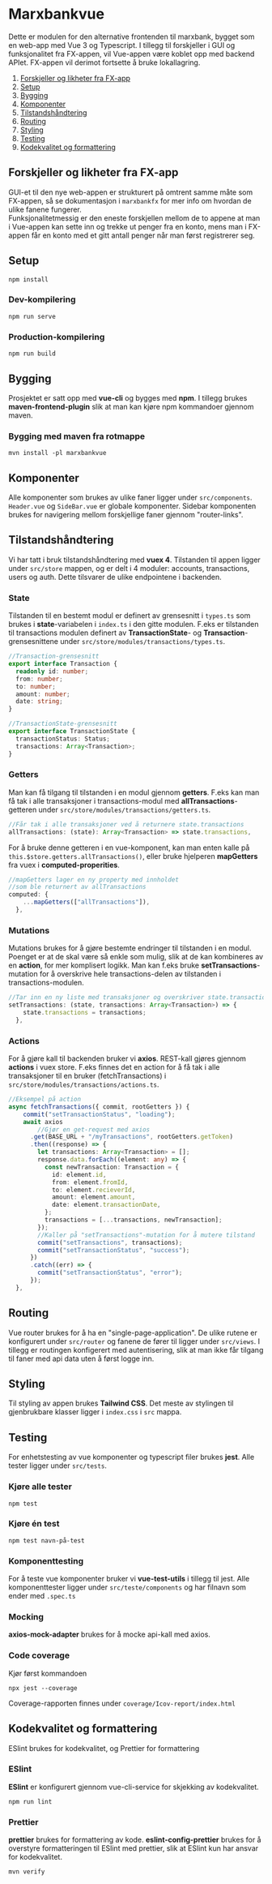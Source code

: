 # Marxbankvue

Dette er modulen for den alternative frontenden til marxbank, bygget som en web-app med Vue 3 og Typescript. I tillegg til forskjeller i GUI og funksjonalitet fra FX-appen, vil Vue-appen være koblet opp med backend APIet. FX-appen vil derimot fortsette å bruke lokallagring. 

1. [Forskjeller og likheter fra FX-app](#forskjeller-og-likheter-fra-fx-app)
2. [Setup](#setup)
3. [Bygging](#bygging)
4. [Komponenter](#komponenter)
5. [Tilstandshåndtering](#tilstandshåndtering)
6. [Routing](#routing)
7. [Styling](#styling)
8. [Testing](#testing)
9. [Kodekvalitet og formattering](#kodekvalitet-og-formattering)

## Forskjeller og likheter fra FX-app

GUI-et til den nye web-appen er strukturert på omtrent samme måte som FX-appen, så se dokumentasjon i `marxbankfx` for mer info om hvordan de ulike fanene fungerer.  
Funksjonalitetmessig er den eneste forskjellen mellom de to appene at man i Vue-appen kan sette inn og trekke ut penger fra en konto, mens man i FX-appen får en konto med et gitt antall penger når man først registrerer seg.

## Setup

```
npm install
```

### Dev-kompilering
```
npm run serve
```

### Production-kompilering
```
npm run build
```

## Bygging

Prosjektet er satt opp med **vue-cli** og bygges med **npm**. I tillegg brukes **maven-frontend-plugin** slik at man kan kjøre npm kommandoer gjennom maven.  

### Bygging med maven fra rotmappe

```
mvn install -pl marxbankvue
```

## Komponenter

Alle komponenter som brukes av ulike faner ligger under `src/components`. `Header.vue` og `SideBar.vue` er globale komponenter. Sidebar komponenten brukes for navigering mellom forskjellige faner gjennom "router-links".

## Tilstandshåndtering

Vi har tatt i bruk tilstandshåndtering med **vuex 4**. Tilstanden til appen ligger under `src/store` mappen, og er delt i 4 moduler: accounts, transactions, users og auth. Dette tilsvarer de ulike endpointene i backenden.

### State

Tilstanden til en bestemt modul er definert av grensesnitt i `types.ts` som brukes i **state**-variabelen i `index.ts` i den gitte modulen. F.eks er tilstanden til transactions modulen definert av **TransactionState**- og **Transaction**-grensesnittene under `src/store/modules/transactions/types.ts`.

```typescript
//Transaction-grensesnitt
export interface Transaction {
  readonly id: number;
  from: number;
  to: number;
  amount: number;
  date: string;
}

//TransactionState-grensesnitt
export interface TransactionState {
  transactionStatus: Status;
  transactions: Array<Transaction>;
}
```

### Getters

Man kan få tilgang til tilstanden i en modul gjennom **getters**. F.eks kan man få tak i alle transaksjoner i transactions-modul med **allTransactions**-getteren under `src/store/modules/transactions/getters.ts`.

```typescript
//Får tak i alle transaksjoner ved å returnere state.transactions
allTransactions: (state): Array<Transaction> => state.transactions,
```

For å bruke denne getteren i en vue-komponent, kan man enten kalle på `this.$store.getters.allTransactions()`, eller bruke hjelperen **mapGetters** fra vuex i **computed-properities**.

```typescript
//mapGetters lager en ny property med innholdet
//som ble returnert av allTransactions
computed: {
    ...mapGetters(["allTransactions"]),
  },
```

### Mutations

Mutations brukes for å gjøre bestemte endringer til tilstanden i en modul. Poenget er at de skal være så enkle som mulig, slik at de kan kombineres av en **action**, for mer komplisert logikk. Man kan f.eks bruke **setTransactions**-mutation for å overskrive hele transactions-delen av tilstanden i transactions-modulen. 

```typescript
//Tar inn en ny liste med transaksjoner og overskriver state.transactions
setTransactions: (state, transactions: Array<Transaction>) => {
    state.transactions = transactions;
  },
```

### Actions

For å gjøre kall til backenden bruker vi **axios**. REST-kall gjøres gjennom **actions** i vuex store. F.eks finnes det en action for å få tak i alle transaksjoner til en bruker (fetchTransactions) i `src/store/modules/transactions/actions.ts`.

```typescript
//Eksempel på action
async fetchTransactions({ commit, rootGetters }) {
    commit("setTransactionStatus", "loading");
    await axios
        //Gjør en get-request med axios
      .get(BASE_URL + "/myTransactions", rootGetters.getToken)
      .then((response) => {
        let transactions: Array<Transaction> = [];
        response.data.forEach((element: any) => {
          const newTransaction: Transaction = {
            id: element.id,
            from: element.fromId,
            to: element.recieverId,
            amount: element.amount,
            date: element.transactionDate,
          };
          transactions = [...transactions, newTransaction];
        });
        //Kaller på "setTransactions"-mutation for å mutere tilstand
        commit("setTransactions", transactions);
        commit("setTransactionStatus", "success");
      })
      .catch((err) => {
        commit("setTransactionStatus", "error");
      });
  },
```

## Routing

Vue router brukes for å ha en "single-page-application". De ulike rutene er konfigurert under `src/router` og fanene de fører til ligger under `src/views`. I tillegg er routingen konfigerert med autentisering, slik at man ikke får tilgang til faner med api data uten å først logge inn.

## Styling

Til styling av appen brukes **Tailwind CSS**. Det meste av stylingen til gjenbrukbare klasser ligger i `index.css` i `src` mappa.

## Testing 

For enhetstesting av vue komponenter og typescript filer brukes **jest**. Alle tester ligger under `src/tests`. 

### Kjøre alle tester

```
npm test
```
### Kjøre én test

```
npm test navn-på-test
```
### Komponenttesting

For å teste vue komponenter bruker vi **vue-test-utils** i tillegg til jest. Alle komponenttester ligger under `src/teste/components` og har filnavn som ender med `.spec.ts`

### Mocking

**axios-mock-adapter** brukes for å mocke api-kall med axios.

### Code coverage

Kjør først kommandoen
```
npx jest --coverage
```
Coverage-rapporten finnes under `coverage/Icov-report/index.html`

## Kodekvalitet og formattering

ESlint brukes for kodekvalitet, og Prettier for formattering

### ESlint

**ESlint** er konfigurert gjennom vue-cli-service for skjekking av kodekvalitet.

```
npm run lint
```

### Prettier

**prettier** brukes for formattering av kode. **eslint-config-prettier** brukes for å overstyre formatteringen til ESlint med prettier, slik at ESlint kun har ansvar for kodekvalitet.

```
mvn verify
```

